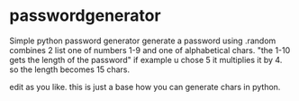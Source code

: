 # passwordgenerator
Simple python password generator
generate a password using .random
combines 2 list one of numbers 1-9 and one of alphabetical chars. 
"the 1-10 gets the length of the password"
if example u chose 5 it multiplies it by 4. so the length becomes 15 chars.

edit as you like.
this is just a base how you can generate chars in python.
